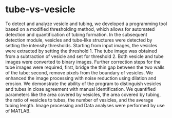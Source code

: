 # tube-vs-vesicle
To detect and analyze vesicle and tubing, we developed a programming tool based on a modified thresholding method, which allows for automated detection and quantification of tubing formation. 
In the subsequent detection module, vesicles and tube-like structures were detected by setting the intensity thresholds. Starting from input images, the vesicles were extracted by setting the threshold 1. The tube image was obtained from a subtraction of vesicle and set for threshold 2. Both vesicle and tube images were converted to binary images. Further correction steps for the tube images were required, first, bridge the thin gap between the two walls of the tube; second, remove pixels from the boundary of vesicles. We enhanced the image processing with noise reduction using dilation and erosion. We demonstrate the ability of the program to distinguish vesicles and tubes in close agreement with manual identification. We quantified parameters like the area covered by vesicles, the area covered by tubing, the ratio of vesicles to tubes, the number of vesicles, and the average tubing length. 
Image processing and Data analyses were performed by use of MATLAB.
